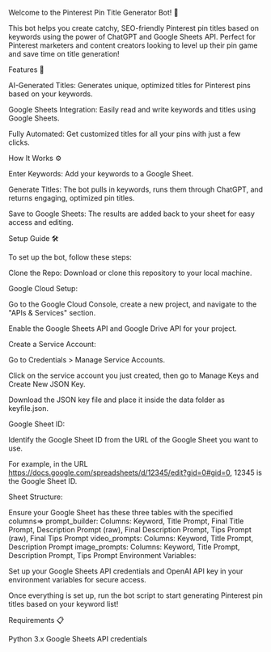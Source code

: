 Welcome to the Pinterest Pin Title Generator Bot! 🎉

This bot helps you create catchy, SEO-friendly Pinterest pin titles based on keywords using the power of ChatGPT and Google Sheets API. Perfect for Pinterest marketers and content creators looking to level up their pin game and save time on title generation!

Features 🌟

AI-Generated Titles: Generates unique, optimized titles for Pinterest pins based on your keywords.

Google Sheets Integration: Easily read and write keywords and titles using Google Sheets.

Fully Automated: Get customized titles for all your pins with just a few clicks.


How It Works ⚙️

Enter Keywords: Add your keywords to a Google Sheet.

Generate Titles: The bot pulls in keywords, runs them through ChatGPT, and returns engaging, optimized pin titles.

Save to Google Sheets: The results are added back to your sheet for easy access and editing.



Setup Guide 🛠️

To set up the bot, follow these steps:

Clone the Repo: Download or clone this repository to your local machine.

Google Cloud Setup:

Go to the Google Cloud Console, create a new project, and navigate to the "APIs & Services" section.

Enable the Google Sheets API and Google Drive API for your project.


Create a Service Account:

Go to Credentials > Manage Service Accounts.

Click on the service account you just created, then go to Manage Keys and Create New JSON Key.

Download the JSON key file and place it inside the data folder as keyfile.json.


Google Sheet ID:

Identify the Google Sheet ID from the URL of the Google Sheet you want to use.

For example, in the URL https://docs.google.com/spreadsheets/d/12345/edit?gid=0#gid=0, 12345 is the Google Sheet ID.


Sheet Structure:

Ensure your Google Sheet has these three tables with the specified columns=>
prompt_builder:
Columns: Keyword, Title Prompt, Final Title Prompt, Description Prompt (raw), Final Description Prompt, Tips Prompt (raw), Final Tips Prompt
video_prompts:
Columns: Keyword, Title Prompt, Description Prompt
image_prompts:
Columns: Keyword, Title Prompt, Description Prompt, Tips Prompt
Environment Variables:

Set up your Google Sheets API credentials and OpenAI API key in your environment variables for secure access.


Once everything is set up, run the bot script to start generating Pinterest pin titles based on your keyword list!

Requirements 📋

Python 3.x
Google Sheets API credentials
